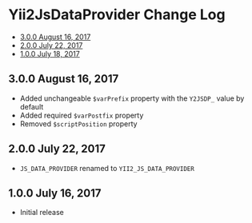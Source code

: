 # Yii2JsDataProvider Change Log

- [3.0.0 August 16, 2017](#300-august-16-2017)
- [2.0.0 July 22, 2017](#200-july-22-2017)
- [1.0.0 July 18, 2017](#100-july-18-2017)

## 3.0.0 August 16, 2017

- Added unchangeable `$varPrefix` property with the `Y2JSDP_` value by default
- Added required `$varPostfix` property
- Removed `$scriptPosition` property

## 2.0.0 July 22, 2017

- `JS_DATA_PROVIDER` renamed to `YII2_JS_DATA_PROVIDER`

## 1.0.0 July 16, 2017

- Initial release

